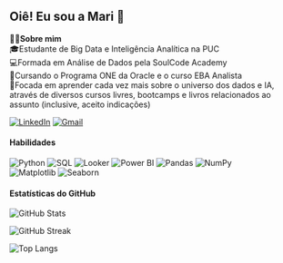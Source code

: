 ## Oiê! Eu sou a Mari 🤗 
👩‍💻**Sobre mim**  
🎓Estudante de Big Data e Inteligência Analítica na PUC  
💻Formada em Análise de Dados pela SoulCode Academy  
🤖Cursando o Programa ONE da Oracle e o curso EBA Analista  
🎯Focada em aprender cada vez mais sobre o universo dos dados e IA, através de diversos cursos livres, bootcamps e livros relacionados ao assunto (inclusive, aceito indicações)   
  
[![LinkedIn](https://img.shields.io/badge/LinkedIn-0077B5?style=for-the-badge&logo=linkedin&logoColor=white)](https://www.linkedin.com/in/mariana-angeli)
[![Gmail](https://img.shields.io/badge/Gmail-D14836?style=for-the-badge&logo=gmail&logoColor=white)](mailto:marianaangeli.dados@gmail.com)

#### Habilidades
![Python](https://img.shields.io/badge/Python-3776AB?style=flat-square&logo=python&logoColor=white)
![SQL](https://img.shields.io/badge/SQL-4479A1?style=flat-square&logo=mysql&logoColor=white)
![Looker](https://img.shields.io/badge/Looker-FF6F00?style=flat-square&logo=looker&logoColor=white)
![Power BI](https://img.shields.io/badge/Power%20BI-F2C811?style=flat-square&logo=powerbi&logoColor=black)
![Pandas](https://img.shields.io/badge/Pandas-150458?style=flat-square&logo=pandas&logoColor=white)
![NumPy](https://img.shields.io/badge/NumPy-013243?style=flat-square&logo=numpy&logoColor=white)  
![Matplotlib](https://img.shields.io/badge/Matplotlib-11557c?style=flat-square&logo=matplotlib&logoColor=white)
![Seaborn](https://img.shields.io/badge/Seaborn-3776AB?style=flat-square&logo=seaborn&logoColor=white)


#### Estatísticas do GitHub  

![GitHub Stats](https://github-readme-stats.vercel.app/api?username=marianaangeli&show_icons=true&theme=vue-dark)  

![GitHub Streak](https://github-readme-streak-stats.herokuapp.com/?user=marianaangeli&theme=vue-dark)

![Top Langs](https://github-readme-stats.vercel.app/api/top-langs/?username=marianaangeli&layout=compact&theme=vue-dark)


<!--
**marianaangeli/marianaangeli** is a ✨ _special_ ✨ repository because its `README.md` (this file) appears on your GitHub profile.


